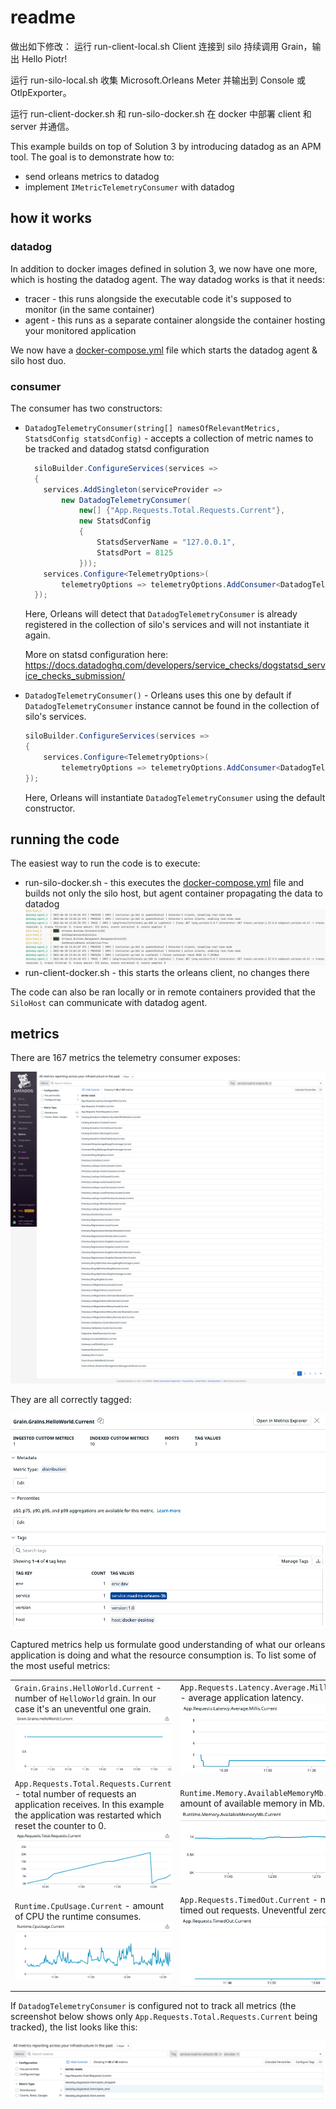 # readme

做出如下修改：
运行 run-client-local.sh
Client 连接到 silo 持续调用 Grain，输出 Hello Piotr!

运行 run-silo-local.sh
收集 Microsoft.Orleans Meter 并输出到 Console 或 OtlpExporter。

运行 run-client-docker.sh 和 run-silo-docker.sh
在 docker 中部署 client 和 server 并通信。

This example builds on top of Solution 3 by introducing datadog as an APM tool. The goal is to demonstrate how to:

* send orleans metrics to datadog
* implement `IMetricTelemetryConsumer` with datadog

## how it works

### datadog

In addition to docker images defined in solution 3, we now have one more, which is hosting the datadog agent. The way datadog works is that it needs:

* tracer - this runs alongside the executable code it's supposed to monitor (in the same container)
* agent - this runs as a separate container alongside the container hosting your monitored application

We now have a [docker-compose.yml](./ops/SiloHost/docker-compose.yml) file which starts the datadog agent & silo host  duo.

### consumer

The consumer has two constructors:

* `DatadogTelemetryConsumer(string[] namesOfRelevantMetrics, StatsdConfig statsdConfig)` - accepts a collection of metric names to be tracked and datadog statsd configuration

  ```c#
    siloBuilder.ConfigureServices(services =>
    {
      services.AddSingleton(serviceProvider =>
          new DatadogTelemetryConsumer(
              new[] {"App.Requests.Total.Requests.Current"},
              new StatsdConfig
              {
                  StatsdServerName = "127.0.0.1",
                  StatsdPort = 8125
              }));
      services.Configure<TelemetryOptions>(
          telemetryOptions => telemetryOptions.AddConsumer<DatadogTelemetryConsumer>());
    });
  ```

  Here, Orleans will detect that `DatadogTelemetryConsumer` is already registered in the collection of silo's services and will not instantiate it again.

  More on statsd configuration here: <https://docs.datadoghq.com/developers/service_checks/dogstatsd_service_checks_submission/>

* `DatadogTelemetryConsumer()` - Orleans uses this one by default if `DatadogTelemetryConsumer` instance cannot be found in the collection of silo's services.

  ```c#
  siloBuilder.ConfigureServices(services =>
  {
      services.Configure<TelemetryOptions>(
          telemetryOptions => telemetryOptions.AddConsumer<DatadogTelemetryConsumer>());
  });
  ```

  Here, Orleans will instantiate `DatadogTelemetryConsumer` using the default constructor.

## running the code

The easiest way to run the code is to execute:

* run-silo-docker.sh - this executes the [docker-compose.yml](./ops/SiloHost/docker-compose.yml) file and builds not only the silo host, but agent container propagating the data to datadog
  ![](./img/docker-compose-output.png)
* run-client-docker.sh - this starts the orleans client, no changes there

The code can also be ran locally or in remote containers provided that the `SiloHost` can communicate with datadog agent.

## metrics

There are 167 metrics the telemetry consumer exposes:

![all metrics](./img/metrics-summary.png)

They are all correctly tagged:

![metric tags](./img/tagged-metric.png)

Captured metrics help us formulate good understanding of what our orleans application is doing and what the resource consumption is. To list some of the most useful metrics:

|||
| --- | --- |
| `Grain.Grains.HelloWorld.Current` - number of `HelloWorld` grain. In our case it's an uneventful one grain. ![](./img/Grain.Grains.HelloWorld.Current.png) | `App.Requests.Latency.Average.Millis.Current` - average application latency. ![](./img/App.Requests.Latency.Average.Millis.Current.png) |
| `App.Requests.Total.Requests.Current` - total number of requests an application receives. In this example the application was restarted which reset the counter to 0. ![](./img/App.Requests.Total.Requests.Current.png) | `Runtime.Memory.AvailableMemoryMb.Current` - amount of available memory in Mb. ![](./img/Runtime.Memory.AvailableMemoryMb.Current.png) |
| `Runtime.CpuUsage.Current` - amount of CPU the runtime consumes. ![](./img/Runtime.CpuUsage.Current.png) | `App.Requests.TimedOut.Current` - number of timed out requests. Uneventful zero. ![](./img/App.Requests.TimedOut.Current.png) |

If `DatadogTelemetryConsumer` is configured not to track all metrics (the screenshot below shows only `App.Requests.Total.Requests.Current` being tracked), the list looks like this:

![filtered-metrics](./img/filtered-metrics.png)
